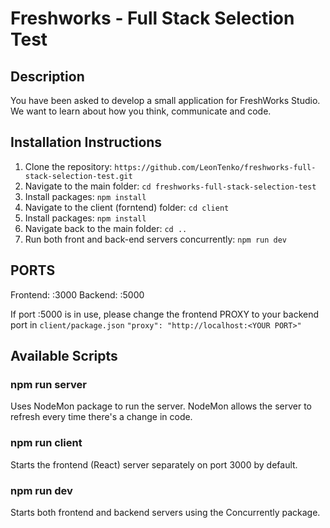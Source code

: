 # Freshworks - Full Stack Selection Test

## Description
You have been asked to develop a small application for FreshWorks Studio. We want to learn about how you think, communicate and code. 

## Installation Instructions

1) Clone the repository:
`https://github.com/LeonTenko/freshworks-full-stack-selection-test.git`
2) Navigate to the main folder:
`cd freshworks-full-stack-selection-test`
3) Install packages:
`npm install`
4) Navigate to the client (forntend) folder:
`cd client`
5) Install packages:
`npm install`
6) Navigate back to the main folder:
`cd ..`
7) Run both front and back-end servers concurrently:
`npm run dev`

## PORTS

Frontend: :3000
Backend:  :5000

If port :5000 is in use, please change the frontend PROXY to your backend port in
`client/package.json`
`"proxy": "http://localhost:<YOUR PORT>"`

## Available Scripts

### npm run server

Uses NodeMon package to run the server. NodeMon allows the server to refresh every time there's a change in code.

### npm run client

Starts the frontend (React) server separately on port 3000 by default.
    
### npm run dev

Starts both frontend and backend servers using the Concurrently package.



